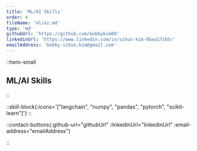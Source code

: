 ```yaml
---
title: 'ML/AI Skills'
order: 4
fileName: 'ml/ai.md'
type: 'md'
githubUrl: 'https://github.com/bobbykim89'
linkedinUrl: 'https://www.linkedin.com/in/sihun-kim-9baa17165/'
emailAddress: 'bobby.sihun.kim@gmail.com'
---
```


::hero-small

## ML/AI Skills

::

::skill-block{:icons='["langchain", "numpy", "pandas", "pytorch", "scikit-learn"]'}
::

::contact-buttons{:github-url="githubUrl" :linkedinUrl="linkedinUrl" :email-address="emailAddress"}

::
